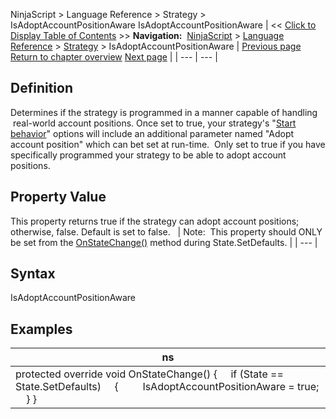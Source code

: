 ﻿
NinjaScript > Language Reference > Strategy > IsAdoptAccountPositionAware
IsAdoptAccountPositionAware
| << [Click to Display Table of Contents](isadoptaccountpositionaware.md) >> **Navigation:**     [NinjaScript](ninjascript.md) > [Language Reference](language_reference_wip.md) > [Strategy](strategy.md) > IsAdoptAccountPositionAware | [Previous page](includetradehistoryinbacktest.md) [Return to chapter overview](strategy.md) [Next page](isexitonsessionclosestrategy.md) |
| --- | --- |
## Definition
Determines if the strategy is programmed in a manner capable of handling  real-world account positions. Once set to true, your strategy's "[Start behavior](startbehavior.md)" options will include an additional parameter named "Adopt account position" which can bet set at run-time.  Only set to true if you have specifically programmed your strategy to be able to adopt account positions. 
 
## Property Value
This property returns true if the strategy can adopt account positions; otherwise, false. Default is set to false.
 
| Note:  This property should ONLY be set from the [OnStateChange()](onstatechange.md) method during State.SetDefaults. |
| --- |

## 
## Syntax
IsAdoptAccountPositionAware

## 
## Examples
| ns |
| --- |
| protected override void OnStateChange() {      if (State == State.SetDefaults)      {          IsAdoptAccountPositionAware = true;      } } |
